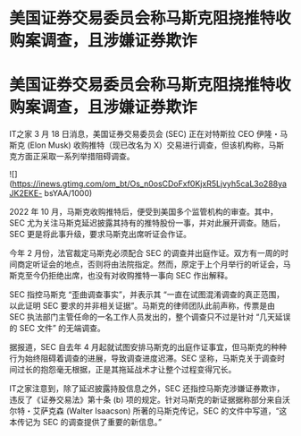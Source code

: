 # 美国证券交易委员会称马斯克阻挠推特收购案调查，且涉嫌证券欺诈

# 美国证券交易委员会称马斯克阻挠推特收购案调查，且涉嫌证券欺诈

IT之家 3 月 18 日消息，美国证券交易委员会 (SEC) 正在对特斯拉 CEO 伊隆・马斯克 (Elon Musk) 收购推特（现已改名为
X）交易进行调查，但该机构称，马斯克方面正采取一系列举措阻碍调查。

![](https://inews.gtimg.com/om_bt/Os_n0osCDoFxf0KjxR5Ljvyh5caL3o288yaJK2EKE-
bsYAA/1000)

2022 年 10 月，马斯克收购推特后，便受到美国多个监管机构的审查。其中，SEC
尤为关注马斯克延迟披露其持有的推特股份一事，并对此展开调查。随后，SEC 更是将此事升级，要求马斯克出席听证会作证。

今年 2 月份，法官裁定马斯克必须配合 SEC
的调查并出庭作证。双方有一周的时间商定听证会的地点，否则将由法院指定。然而，原定于上个月举行的听证会，马斯克至今仍拒绝出席，也没有对收购推特一事向 SEC
作出解释。

SEC 指控马斯克 “歪曲调查事实”，并表示其 “一直在试图混淆调查的真正范围，以此证明 SEC 要求的并非相关证据”。马斯克的律师团队此前声称，传票是由
SEC 执法部门主管任命的一名工作人员发出的，整个调查只不过是针对 “几天延误的 SEC 文件” 的无端调查。

据报道，SEC 自去年 4 月起就试图安排马斯克的出庭作证事宜，但马斯克的种种行为始终阻碍着调查的进展，导致调查进度迟滞。SEC
坚称，马斯克关于调查时间过长的抱怨毫无根据，正是其拖延战术才让整个过程变得冗长。

IT之家注意到，除了延迟披露持股信息之外，SEC 还指控马斯克涉嫌证券欺诈，违反了《证券交易法》第十条 (b)
项的规定。针对马斯克的新证据据称部分来自沃尔特・艾萨克森 (Walter Isaacson) 所著的马斯克传记，SEC 的文件中写道，“这本传记为 SEC
的调查提供了重要的新信息。”

